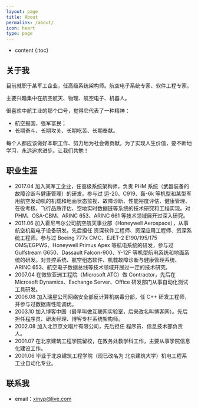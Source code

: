 ```yaml
---
layout: page
title: About
permalink: /about/
icon: heart
type: page
---
```


* content
{:toc}


## 关于我

目前就职于某军工企业，任高级系统架构师。航空电子系统专家、软件工程专家。

主要兴趣集中在航空航天、物理、航空电子、机器人。

很喜欢中航工业的那个口号，觉得它代表了一种精神：

- 航空报国，强军富民；
- 长期奋斗、长期攻关、长期吃苦、长期奉献。

每个人都应该做好本职工作、努力地为社会做贡献。为了实现人生价值，要不断地学习，永远追求进步。让我们共勉！

## 职业生涯

* 2017.04 加入某军工企业，任高级系统架构师，负责 PHM 系统（武器装备的故障诊断与健康管理）的研发。参与过 运-20、C919、轰-6k 等机型和某型军用航空发动机的机载和地面状态监视、故障诊断、性能裕度评估、健康管理、在役考核、飞行品质评估、空地实时数据链等系统的技术研究和工程实现。对 PHM、OSA-CBM、ARINC 653、ARINC 661 等技术领域展开过深入研究。
* 2011.06 加入霍尼韦尔公司航空航天事业部（Honeywell Aerospace），从事航空机载电子设备研发。先后担任 资深软件工程师、资深应用工程师、资深系统工程师。参与过 Boeing 777x CMC、EJET-2 E190/195/175 OMS/EGPWS、Honeywell Primus Apex 等航电系统的研发，参与过 Gulfstream G650、Dassault Falcon-900、Y-12F 等机型航电系统和地面系统的研发。对显控系统、航空组态软件、机载故障诊断与健康管理系统、ARINC 653、航空电子数据总线等技术领域开展过一定的技术研究。
* 2007.04 在微软亚洲工程院（Microsoft ATC）做 Contractor，先后在 Microsoft Dynamics、Exchange Server、Office 研发部门从事自动化测试工具研发。
* 2006.08 加入瑞星公司网络安全部反计算机病毒分部，任 C++ 研发工程师，并参与过数据库性能调优。
* 2003.10 加入博客中国（最早叫做互联网实验室，后来改名叫博客网）。先后担任程序员、研发经理、博客专栏系统架构师。
* 2002.08 加入北京京文唱片有限公司，先后担任 程序员、信息技术部负责人。
* 2001.07 在北京建筑工程学院留校，在教务处教学科工作，主要从事学院信息化建设工作。
* 2001.06 毕业于北京建筑工程学院（现已改名为 北京建筑大学）机电工程系工业自动化专业。

## 联系我

* email：xinyp@live.com



